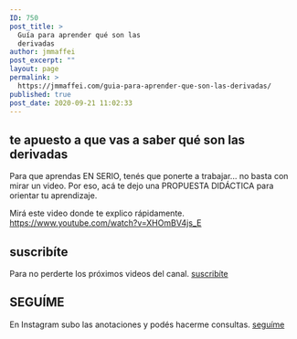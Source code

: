 ```yaml
---
ID: 750
post_title: >
  Guía para aprender qué son las
  derivadas
author: jmmaffei
post_excerpt: ""
layout: page
permalink: >
  https://jmmaffei.com/guia-para-aprender-que-son-las-derivadas/
published: true
post_date: 2020-09-21 11:02:33
---
```

<h2>te apuesto a que vas a saber qué son las derivadas</h2>
Para que aprendas EN SERIO, tenés que ponerte a trabajar... no basta con mirar un video. Por eso, acá te dejo una PROPUESTA DIDÁCTICA para orientar tu aprendizaje.

Mirá este video donde te explico rápidamente.
https://www.youtube.com/watch?v=XHOmBV4js_E
<h2>suscribíte</h2>
Para no perderte los próximos videos del canal.

<a href="https://www.youtube.com/c/juanmamaffei?sub_confirmation=1" target="_blank" role="button" rel="noopener noreferrer">
suscribíte
</a>
<h2>SEGUÍME</h2>
En Instagram subo las anotaciones y podés hacerme consultas.

<a href="https://www.instagram.com/juanmamaffei_matematica/" target="_blank" role="button" rel="noopener noreferrer">
seguíme
</a>